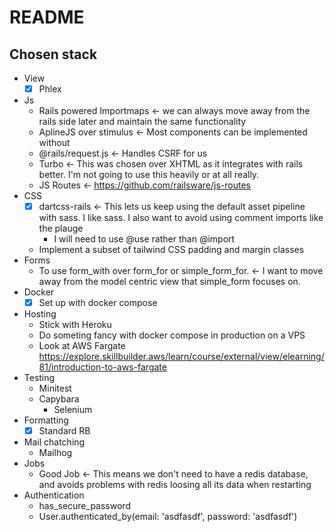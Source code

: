 # README

## Chosen stack

- View
  - [x] Phlex
- Js
  - Rails powered Importmaps <- we can always move away from the rails side later and maintain the same functionality
  - AplineJS over stimulus <- Most components can be implemented without
  - @rails/request.js <- Handles CSRF for us
  - Turbo <- This was chosen over XHTML as it integrates with rails better. I'm not going to use this heavily or at
    all really.
  - JS Routes <- https://github.com/railsware/js-routes
- CSS
  - [x] dartcss-rails <- This lets us keep using the default asset pipeline with sass. I like sass. I also want to
        avoid using comment imports like the plauge
    - I will need to use @use rather than @import
  - Implement a subset of tailwind CSS padding and margin classes
- Forms
  - To use form_with over form_for or simple_form_for. <- I want to move away from the model centric view that
    simple_form focuses on.
- Docker
  - [x] Set up with docker compose
- Hosting
  - Stick with Heroku
  - Do someting fancy with docker compose in production on a VPS
  - Look at AWS Fargate https://explore.skillbuilder.aws/learn/course/external/view/elearning/81/introduction-to-aws-fargate
- Testing
  - Minitest
  - Capybara
    - Selenium
- Formatting
  - [x] Standard RB
- Mail chatching
  - Mailhog
- Jobs
  - Good Job <- This means we don't need to have a redis database, and avoids problems with redis loosing all its data
      when restarting
- Authentication
  - has_secure_password
  - User.authenticated_by(email: 'asdfasdf', password: 'asdfasdf')
